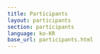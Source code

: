 ```yaml
---
title: Participants
layout: participants
section: participants
language: ko-KR
base_url: participants.html
---
```



